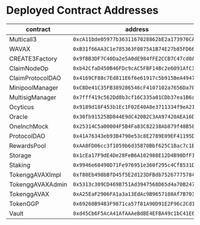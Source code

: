 # Deployed Contract Addresses

| contract         | address                                      |
| ---------------- | -------------------------------------------- |
| Multicall3       | `0xcA11bde05977b3631167028862bE2a173976CA11` |
| WAVAX            | `0xB31f66AA3C1e785363F0875A1B74E27b85FD66c7` |
| CREATE3Factory   | `0x9fBB3DF7C40Da2e5A0dE984fFE2CCB7C47cd0ABf` |
| ClaimNodeOp      | `0xb42CfaD450B46FDc9cAC5FBF14Bc2e6091AfC35c` |
| ClaimProtocolDAO | `0x4169CF88c7Ed811E6f6e61917c5b915BeA49476c` |
| MinipoolManager  | `0xC8De41C35FB389286546cF4107102a7656Da7037` |
| MultisigManager  | `0x7fff419c562Dd8b3cf16C335a01CDb37ea1B6a3B` |
| Ocyticus         | `0x9189d18F453b1Ec1F02E40A8e3711334f9eA210B` |
| Oracle           | `0x30fb915258D844E9dC420B2C3AA97420AEA16Db7` |
| OneInchMock      | `0x25314C5a00004F5B4Fa83C82238Ab879f48B58aA` |
| ProtocolDAO      | `0x41A76343eb93B4790e53c8E2789E09EF41195D0B` |
| RewardsPool      | `0xAA8FD06cc3f1059b6d35870Bbf625C1Bac7c1B1D` |
| Storage          | `0x1cEa17F9dE4De28FeB6A102988E12D4B90DfF1a9` |
| Staking          | `0x9946e68490D71Fe976951e360f295c4Cf8531D00` |
| TokenggAVAXImpl  | `0xf80Eb498bBfD45f5E2d123DFBdb752677757843E` |
| TokenggAVAXAdmin | `0x5313c309CD469B751Ad3947568D65d4a70B247cF` |
| TokenggAVAX      | `0xA25EaF2906FA1a3a13EdAc9B9657108Af7B703e3` |
| TokenGGP         | `0x69260B9483F9871ca57f81A90D91E2F96c2Cd11d` |
| Vault            | `0xd45Cb6F5AcA41AfAAAeBdBE4EFBA49c1bC41E6B`  |
